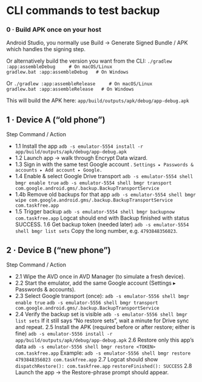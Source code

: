 # CLI commands to test backup

### 0 · Build APK once on your host
Android Studio, you normally use Build → Generate Signed Bundle / APK which handles the signing step.

Or alternatively build the version you want from the CLI:
`./gradlew :app:assembleDebug     # On macOS/Linux`          
`gradlew.bat :app:assembleDebug   # On Windows`

Or
`./gradlew :app:assembleRelease     # On macOS/Linux`          
`gradlew.bat :app:assembleRelease   # On Windows`

This will build the APK here: `app/build/outputs/apk/debug/app-debug.apk`

## 1 · Device A (“old phone”)
Step	Command / Action
- 1.1	Install the app
`adb -s emulator-5554 install -r app/build/outputs/apk/debug/app-debug.apk`
- 1.2	Launch app → walk through Encrypt Data wizard.
- 1.3	Sign in with the same test Google account . `Settings ▸ Passwords & accounts ▸ Add account ▸ Google.` 
- 1.4	Enable & select Google Drive transport
  `adb -s emulator-5554 shell bmgr enable true`
  `adb -s emulator-5554 shell bmgr transport com.google.android.gms/.backup.BackupTransportService`
- 1.4b Remove old backups for that app
`adb -s emulator-5554 shell bmgr wipe com.google.android.gms/.backup.BackupTransportService com.taskfree.app`
- 1.5	Trigger backup
  `adb -s emulator-5554 shell bmgr backupnow com.taskfree.app`
  Logcat should end with Backup finished with status SUCCESS.
  1.6	Get backup token (needed later)
  `adb -s emulator-5554 shell bmgr list sets`
  Copy the long number, e.g. `4793848356023`.

## 2 · Device B (“new phone”)
Step	Command / Action
- 2.1	Wipe the AVD once in AVD Manager (to simulate a fresh device).
- 2.2	Start the emulator, add the same Google account (Settings ▸ Passwords & accounts).
- 2.3	Select Google transport (once):
`adb -s emulator-5556 shell bmgr enable true`
`adb -s emulator-5556 shell bmgr transport com.google.android.gms/.backup.BackupTransportService`
- 2.4	Verify the backup set is visible
`adb -s emulator-5556 shell bmgr list sets`
If it still says “No restore sets”, wait a minute for Drive sync and repeat.
2.5	Install the APK (required before or after restore; either is fine)
`adb -s emulator-5556 install -r app/build/outputs/apk/debug/app-debug.apk`
2.6	Restore only this app’s data
`adb -s emulator-5556 shell bmgr restore <TOKEN> com.taskfree.app`
Example:
`adb -s emulator-5556 shell bmgr restore 4793848356023 com.taskfree.app`
2.7	Logcat should show
`dispatchRestore(): com.taskfree.app`
`restoreFinished(): SUCCESS`
2.8	Launch the app → the Restore-phrase prompt should appear.

